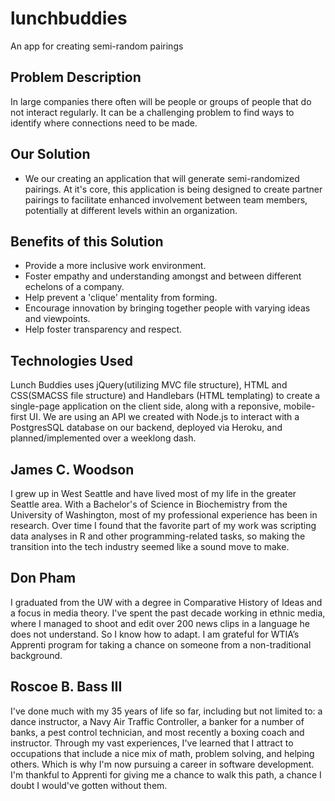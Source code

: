 # lunchbuddies
An app for creating semi-random pairings

## Problem Description
In large companies there often will be people or groups of people that do not interact regularly.  It can be a challenging problem to find ways to identify where connections need to be made.

## Our Solution
  * We our creating an application that will generate semi-randomized pairings. At it's core, this application is being designed to create partner pairings to facilitate enhanced involvement between team members, potentially at different levels within an organization.

## Benefits of this Solution
  * Provide a more inclusive work environment.
  * Foster empathy and understanding amongst and between different echelons of a company.
  * Help prevent a 'clique' mentality from forming.
  * Encourage innovation by bringing together people with varying ideas and viewpoints.
  * Help foster transparency and respect.
  
## Technologies Used

Lunch Buddies uses jQuery(utilizing MVC file structure), HTML and CSS(SMACSS file structure) and Handlebars (HTML templating) to create a single-page application on the client side, along with a reponsive, mobile-first UI.  We are using an API we created with Node.js to interact with a PostgresSQL database on our backend, deployed via Heroku, and planned/implemented over a weeklong dash.

## James C. Woodson

I grew up in West Seattle and have lived most of my life in the greater Seattle area. With a Bachelor's of Science in Biochemistry from the University of Washington, most of my professional experience has been in research. Over time I found that the favorite part of my work was scripting data analyses in R and other programming-related tasks, so making the transition into the tech industry seemed like a sound move to make.

## Don Pham

I graduated from the UW with a degree in Comparative History of Ideas and a focus in media theory.  I've spent the past decade working in ethnic media, where I managed to shoot and edit over 200 news clips in a language he does not understand.  So I know how to adapt.  I am grateful for WTIA’s Apprenti program for taking a chance on someone from a non-traditional background.


## Roscoe B. Bass III

I've done much with my 35 years of life so far, including but not limited to: a dance instructor, a Navy Air Traffic Controller, a banker for a number of banks, a pest control technician, and most recently a boxing coach and instructor.  Through my vast experiences, I've learned that I attract to occupations that include a nice mix of math, problem solving, and helping others.  Which is why I'm now pursuing a career in software development.  I'm thankful to Apprenti for giving me a chance to walk this path, a chance I doubt I would've gotten without them.
